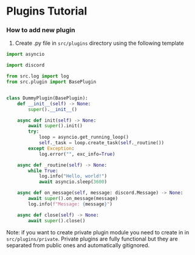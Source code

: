 # Plugins Tutorial

### How to add new plugin

1. Create .py file in `src/plugins` directory using the following template

```py
import asyncio

import discord

from src.log import log
from src.plugin import BasePlugin


class DummyPlugin(BasePlugin):
    def __init__(self) -> None:
        super().__init__()

    async def init(self) -> None:
        await super().init()
        try:
            loop = asyncio.get_running_loop()
            self._task = loop.create_task(self._routine())
        except Exception:
            log.error("", exc_info=True)

    async def _routine(self) -> None:
        while True:
            log.info("Hello, world!")
            await asyncio.sleep(3600)

    async def on_message(self, message: discord.Message) -> None:
        await super().on_message(message)
        log.info(f"Message: {message}")

    async def close(self) -> None:
        await super().close()

```

Note: if you want to create private plugin module you need to create in in `src/plugins/private`. Private plugins are fully functional but they are separated from public ones and automatically gitignored.
